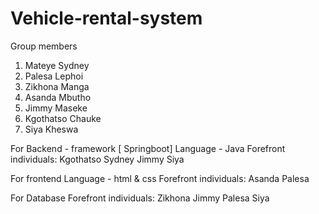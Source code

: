 # Vehicle-rental-system


Group members 
1. Mateye Sydney
2. Palesa Lephoi 
3. Zikhona Manga 
4. Asanda Mbutho
5. Jimmy Maseke 
6. Kgothatso Chauke 
7. Siya Kheswa


For Backend - framework [ Springboot]
Language - Java
Forefront individuals:
Kgothatso
Sydney 
Jimmy 
Siya

For frontend
Language - html & css
Forefront individuals:
Asanda
Palesa

For Database
Forefront individuals:
Zikhona
Jimmy
Palesa
Siya
